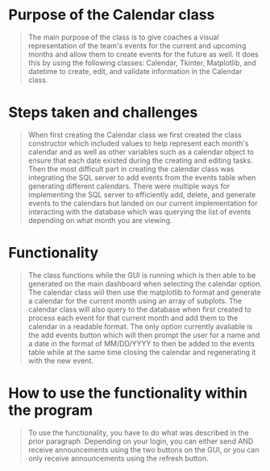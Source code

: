 # Purpose of the Calendar class
> The main purpose of the class is to give coaches a visual representation of the team's events for the current and upcoming months and allow them to create events for the future as well.
> It does this by using the following classes: Calendar, Tkinter, Matplotlib, and datetime to create, edit, and validate information in the Calendar class.

# Steps taken and challenges
> When first creating the Calendar class we first created the class constructor which included values to help represent each month's calendar and as well as other variables such as a calendar object to ensure that each date existed during the creating and editing tasks.
> Then the most difficult part in creating the calendar class was integrating the SQL server to add events from the events table when generating different calendars. There were multiple ways for implementing the SQL server to efficiently 
> add, delete, and generate events to the calendars but landed on our current implementation for interacting with the database which was querying the list of events depending on what month you are viewing. 

# Functionality
> The class functions while the GUI is running which is then able to be generated on the main dashboard when selecting the calendar option. The calendar class will then use the matplotlib to format and generate a calendar for the current month using an array of subplots.
> The calendar class will also query to the database when first created to process each event for that current month and add them to the calendar in a readable format.
> The only option currently avaliable is the add events button which will then prompt the user for a name and a date in the format of MM/DD/YYYY to then be added to the events table while at the same time closing the calendar and regenerating it with the new event.

# How to use the functionality within the program
> To use the functionality, you have to do what was described in the prior paragraph. Depending on your login, you can either send AND receive announcements using the two buttons on the GUI, or you can only receive announcements using the refresh button.
